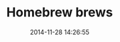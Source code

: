 ---
layout: post
title:  "Homebrew brews"
date:   2014-11-28 14:26:55
tags: [Tools]
full_name: adobe-marketing-cloud/homebrew-brews
---
